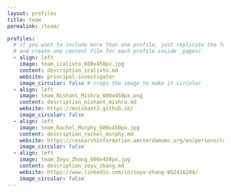 ```yaml
---
layout: profiles
title: team
permalink: /team/

profiles:
  # if you want to include more than one profile, just replicate the following block
  # and create one content file for each profile inside _pages/
  - align: left
    image: team_icalixto_600x450px.jpg
    content: description_icalixto.md
    website: principal-investigator
    image_circular: false # crops the image to make it circular
  - align: left
    image: team_Nishant_Mishra_600x450px.png
    content: description_nishant_mishra.md
    website: https://mnishant2.github.io/
    image_circular: false
  - align: left
    image: team_Rachel_Murphy_600x450px.jpg
    content: description_rachel_murphy.md
    website: https://researchinformation.amsterdamumc.org/en/persons/rachel-murphy
    image_circular: false
  - align: left
    image: team_Zeyu_Zhang_600x450px.jpg
    content: description_zeyu_zhang.md
    website: https://www.linkedin.com/in/zeyu-zhang-8b2416204/
    image_circular: false
---
```

